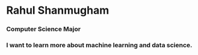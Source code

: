 # Rahul Shanmugham
### Computer Science Major
### I want to learn more about machine learning and data science.